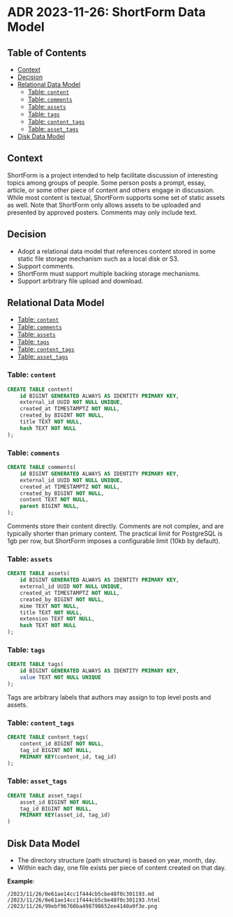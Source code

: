 # ADR 2023-11-26: ShortForm Data Model

## Table of Contents

- [Context](#context)
- [Decision](#decision)
- [Relational Data Model](#relational-data-model)
    - [Table: `content`](#table-content)
    - [Table: `comments`](#table-comments)
    - [Table: `assets`](#table-assets)
    - [Table: `tags`](#table-tags)
    - [Table: `content_tags`](#table-content_tags)
    - [Table: `asset_tags`](#table-asset_tags)
- [Disk Data Model](#disk-data-model)

## Context

ShortForm is a project intended to help facilitate discussion of interesting 
topics among groups of people. Some person posts a prompt, essay, article, or
some other piece of content and others engage in discussion. While most content
is textual, ShortForm supports some set of static assets as well. Note that
ShortForm only allows assets to be uploaded and presented by approved posters.
Comments may only include text.

## Decision

- Adopt a relational data model that references content stored in some static 
  file storage mechanism such as a local disk or S3.
- Support comments.
- ShortForm must support multiple backing storage mechanisms.
- Support arbitrary file upload and download.

## Relational Data Model

- [Table: `content`](#table-content)
- [Table: `comments`](#table-comments)
- [Table: `assets`](#table-assets)
- [Table: `tags`](#table-tags)
- [Table: `content_tags`](#table-content_tags)
- [Table: `asset_tags`](#table-asset_tags)

### Table: `content`

```sql
CREATE TABLE content(
    id BIGINT GENERATED ALWAYS AS IDENTITY PRIMARY KEY,
    external_id UUID NOT NULL UNIQUE,
    created_at TIMESTAMPTZ NOT NULL,
    created_by BIGINT NOT NULL,
    title TEXT NOT NULL,
    hash TEXT NOT NULL
);
```

### Table: `comments`

```sql
CREATE TABLE comments(
    id BIGINT GENERATED ALWAYS AS IDENTITY PRIMARY KEY,
    external_id UUID NOT NULL UNIQUE,
    created_at TIMESTAMPTZ NOT NULL,
    created_by BIGINT NOT NULL,
    content TEXT NOT NULL,
    parent BIGINT NULL,
);
```

Comments store their content directly. Comments are not complex, and are 
typically shorter than primary content. The practical limit for PostgreSQL is
1gb per row, but ShortForm imposes a configurable limit (10kb by default).

### Table: `assets`

```sql
CREATE TABLE assets(
    id BIGINT GENERATED ALWAYS AS IDENTITY PRIMARY KEY,
    external_id UUID NOT NULL UNIQUE,
    created_at TIMESTAMPTZ NOT NULL,
    created_by BIGINT NOT NULL,
    mime TEXT NOT NULL,
    title TEXT NOT NULL,
    extension TEXT NOT NULL,
    hash TEXT NOT NULL
);
```

### Table: `tags`

```sql
CREATE TABLE tags(
    id BIGINT GENERATED ALWAYS AS IDENTITY PRIMARY KEY,
    value TEXT NOT NULL UNIQUE
);
```

Tags are arbitrary labels that authors may assign to top level posts and assets.

### Table: `content_tags`

```sql
CREATE TABLE content_tags(
    content_id BIGINT NOT NULL,
    tag_id BIGINT NOT NULL,
    PRIMARY KEY(content_id, tag_id)
);
```

### Table: `asset_tags`

```sql
CREATE TABLE asset_tags(
    asset_id BIGINT NOT NULL,
    tag_id BIGINT NOT NULL,
    PRIMARY KEY(asset_id, tag_id)
)
```

## Disk Data Model

- The directory structure (path structure) is based on year, month, day.
- Within each day, one file exists per piece of content created on that day.

**Example**:

```
/2023/11/26/0e61ae14cc1f444cb5cbe48f0c301193.md
/2023/11/26/0e61ae14cc1f444cb5cbe48f0c301193.html
/2023/11/26/99ebf96760ba498798652ee4140a9f3e.png
```
